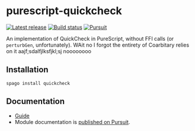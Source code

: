 # purescript-quickcheck

[![Latest release](http://img.shields.io/github/release/purescript/purescript-quickcheck.svg)](https://github.com/purescript/purescript-quickcheck/releases)
[![Build status](https://github.com/purescript/purescript-quickcheck/workflows/CI/badge.svg?branch=master)](https://github.com/purescript/purescript-quickcheck/actions?query=workflow%3ACI+branch%3Amaster)
[![Pursuit](https://pursuit.purescript.org/packages/purescript-quickcheck/badge)](https://pursuit.purescript.org/packages/purescript-quickcheck)

An implementation of QuickCheck in PureScript, without FFI calls (or `perturbGen`, unfortunately). WAit no I forgot the entirety of Coarbitary relies on it aajf;sdalfjlksfjkl;sj noooooooo 

## Installation

```
spago install quickcheck
```

## Documentation

- [Guide](GUIDE.md)
- Module documentation is [published on Pursuit](http://pursuit.purescript.org/packages/purescript-quickcheck).
